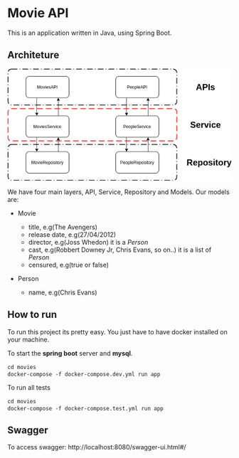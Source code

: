 # Movie API

This is an application written in Java, using Spring Boot.

## Architeture

![Architeture](app/diagramMovies.png)

We have four main layers, API, Service, Repository and Models. Our models are:
  - Movie
      - title, e.g(The Avengers)
      - release date, e.g(27/04/2012)
      - director, e.g(Joss Whedon) it is a *Person*
      - cast, e.g(Robbert Downey Jr, Chris Evans, so on..) it is a list of *Person*
      - censured, e.g(true or false)

  - Person
    - name, e.g(Chris Evans)

## How to run

To run this project its pretty easy. You just have to have docker installed on your machine.

To start the **spring boot** server and **mysql**.

```shell
cd movies
docker-compose -f docker-compose.dev.yml run app
```

To run all tests

```shell
cd movies
docker-compose -f docker-compose.test.yml run app
```

## Swagger

To access swagger: http://localhost:8080/swagger-ui.html#/
